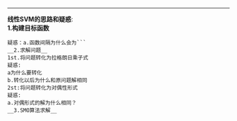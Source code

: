 ___
**线性SVM的思路和疑惑**:  
__1.构建目标函数__  
```1st.写出支持向量到超平面的几何距离  
疑惑：a.函数间隔为什么会为```  
__2.求解问题__  
1st.将问题转化为拉格朗日乘子式  
疑惑:  
a为什么要转化  
b.转化以后为什么和原问题解相同  
2st:将问题转化为对偶性形式  
疑惑:  
a.对偶形式的解为什么相同？  
__3.SMO算法求解__
       
      
       
  
